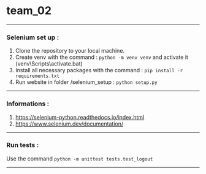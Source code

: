 # team_02
- - -
### Selenium set up :
1. Clone the repository to your local machine.
2. Create venv with the command : `python -m venv venv` and activate it (venv\Scripts\activate.bat)
3. Install all necessary packages with the command : `pip install -r requirements.txt`
4. Run website in folder /selenium_setup : `python setup.py`
- - -
### Informations :
1. https://selenium-python.readthedocs.io/index.html
2. https://www.selenium.dev/documentation/
- - - 
### Run tests :
Use the command `python -m unittest tests.test_logout`
- - -